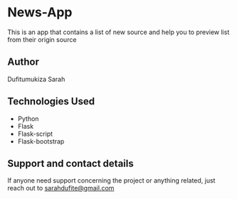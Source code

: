 # News-App
This is an app that contains a list of new source and help you to preview list from their origin source

## Author
Dufitumukiza Sarah

## Technologies Used
 * Python
 * Flask
 * Flask-script
 * Flask-bootstrap

## Support and contact details
If anyone need support concerning the project or anything related, just reach out to sarahdufite@gmail.com
